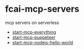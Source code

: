 # fcai-mcp-servers

mcp servers on serverless

- [start-mcp-everything](./start-mcp-everything)
- [start-mcp-puppeteer](./start-mcp-puppeteer)
- [start-mcp-nodejs-hello-world](./start-mcp-nodejs-hello-world)

